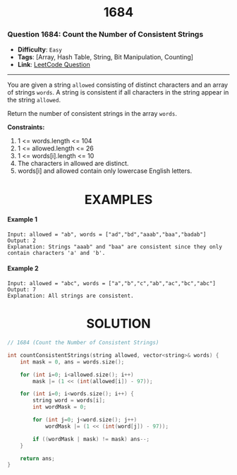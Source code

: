 <h1 align="center">1684</h1>

### Question 1684: Count the Number of Consistent Strings  

- **Difficulty**: `Easy`  
- **Tags**: [Array, Hash Table, String, Bit Manipulation, Counting]
- **Link**: [LeetCode Question](https://leetcode.com/problems/count-the-number-of-consistent-strings/description)

---

You are given a string `allowed` consisting of distinct characters and an array of strings `words`. A string is consistent if all characters in the string appear in the string `allowed`.

Return the number of consistent strings in the array `words`.

**Constraints:**
1. 1 <= words.length <= 104
2. 1 <= allowed.length <= 26
3. 1 <= words[i].length <= 10
4. The characters in allowed are distinct.
5. words[i] and allowed contain only lowercase English letters.

<h1 align="center">EXAMPLES</h1>


#### **Example 1**
```
Input: allowed = "ab", words = ["ad","bd","aaab","baa","badab"]
Output: 2
Explanation: Strings "aaab" and "baa" are consistent since they only contain characters 'a' and 'b'.
```

#### **Example 2**
```
Input: allowed = "abc", words = ["a","b","c","ab","ac","bc","abc"]
Output: 7
Explanation: All strings are consistent.
```

<h1 align="center">SOLUTION</h1>

```cpp
// 1684 (Count the Number of Consistent Strings)

int countConsistentStrings(string allowed, vector<string>& words) {
	int	mask = 0, ans = words.size();

	for (int i=0; i<allowed.size(); i++)
		mask |= (1 << (int(allowed[i]) - 97));

	for (int i=0; i<words.size(); i++) {
		string word = words[i];
		int wordMask = 0;

		for (int j=0; j<word.size(); j++)
			wordMask |= (1 << (int(word[j]) - 97));

		if ((wordMask | mask) != mask) ans--;
	}

	return ans;
}
```